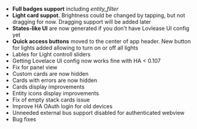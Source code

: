 - **Full badges support** including *entity_filter*
- **Light card suppot**. Brightness could be changed by tapping, but not dragging for now. Dragging support will be added later
- **States-like UI** are now generated if you don't have Lovlease UI config yet
- **Quick access buttons** moved to the center of app header. New button for lights added allowing to turn on or off all lights
- Lables for Light controll sliders
- Getting Lovelace UI config now works fine with HA < 0.107
- Fix for panel view
- Custom cards are now hidden
- Cards with errors are now hidden
- Cards display improvements
- Entity icons display improvements
- Fix of empty stack cards issue
- Improve HA OAuth login for old devices
- Unneeded external bus support disabled for authenticated webview
- Bug fixes

